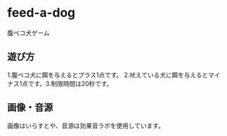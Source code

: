 # feed-a-dog
腹ペコ犬ゲーム

## 遊び方

1.腹ペコ犬に餌を与えるとプラス1点です。 2.吠えている犬に餌を与えるとマイナス1点です。3.制限時間は20秒です。

## 画像・音源

画像はいらすとや、音源は効果音ラボを使用しています。

